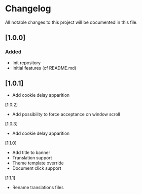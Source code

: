# Changelog
All notable changes to this project will be documented in this file.

## [1.0.0]
### Added
- Init repository
- Initial features (cf README.md)

## [1.0.1]
- Add cookie delay apparition

[1.0.2]
- Add possibility to force acceptance on window scroll

[1.0.3]
- Add cookie delay apparition

[1.1.0]
- Add title to banner
- Translation support
- Theme template override
- Document click support

[1.1.1]
- Rename translations files